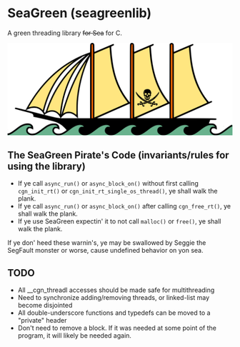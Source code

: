 # SeaGreen (seagreenlib)

A green threading library ~~for Sea~~ for C.

![SeaGreen Pirate Ship Icon](/seagreen-pirate-ship-icon.svg)

## The SeaGreen Pirate's Code (invariants/rules for using the library)

* If ye call `async_run()` or `async_block_on()` without first calling `cgn_init_rt()` or `cgn_init_rt_single_os_thread()`, ye shall walk the plank.
* If ye call `async_run()` or `async_block_on()` after calling `cgn_free_rt()`, ye shall walk the plank.
* If ye use SeaGreen expectin' it to not call `malloc()` or `free()`, ye shall walk the plank.

If ye don' heed these warnin's, ye may be swallowed by Seggie the SegFault monster or worse, cause undefined behavior on yon sea.

## TODO

* All __cgn_threadl accesses should be made safe for multithreading
* Need to synchronize adding/removing threads, or linked-list may become disjointed
* All double-underscore functions and typedefs can be moved to a "private" header
* Don't need to remove a block. If it was needed at some point of the program, it will likely be needed again.
